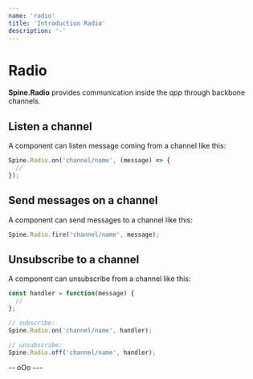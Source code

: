 ```yaml
---
name: 'radio'
title: 'Introduction Radio'
description: '-'
---
```


# Radio

**Spine.Radio** provides communication inside the *app* through backbone channels.


## Listen a channel

A component can listen message coming from a channel like this:

```js
Spine.Radio.on('channel/name', (message) => {
  //
});
```


## Send messages on a channel

A component can send messages to a channel like this:

```js
Spine.Radio.fire('channel/name', message);
```


## Unsubscribe to a channel

A component can unsubscribe from a channel like this:

```js
const handler = function(message) {
  //
};

// subscribe:
Spine.Radio.on('channel/name', handler);

// unsubscribe:
Spine.Radio.off('channel/name', handler);
```


--  oOo ---
